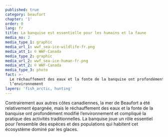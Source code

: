 ```yaml
---
published: true
category: beaufort
chapter: '1'
order: 0
lang: fr
title: La banquise est essentielle pour les humains et la faune
media_no: 2
media_type_1: graphic
media_url_1: wwf_sea-ice-wildlife-fr.png
media_att_1: © WWF-Canada
media_type_2: graphic
media_url_2: wwf_sea-ice-human-fr.png
media_att_2: © WWF-Canada
media_type_3: photo
fact: >-
  Le réchauffement des eaux et la fonte de la banquise ont profondément modifié
  l’environnement
layers: 'fish_arctic, hunting'
---
```


Contrairement aux autres côtes canadiennes, la mer de Beaufort a été relativement épargnée, mais le réchauffement des eaux et la fonte de la banquise ont profondément modifié l’environnement et compliqué la pratique des activités traditionnelles. La banquise joue un rôle essentiel pour l’ensemble des espèces et des populations qui habitent cet écosystème dominé par les glaces.

